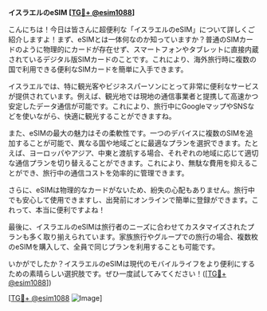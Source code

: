 **イスラエルのeSIM [[TG💪+ @esim1088](https://t.me/s/esim1088)]**

こんにちは！今日は皆さんに超便利な「イスラエルのeSIM」について詳しくご紹介しますよ！まず、eSIMとは一体何なのか知っていますか？普通のSIMカードのように物理的にカードが存在せず、スマートフォンやタブレットに直接内蔵されているデジタル版SIMカードのことです。これにより、海外旅行時に複数の国で利用できる便利なSIMカードを簡単に入手できます。

イスラエルでは、特に観光客やビジネスパーソンにとって非常に便利なサービスが提供されています。例えば、観光地では現地の通信事業者と提携して高速かつ安定したデータ通信が可能です。これにより、旅行中にGoogleマップやSNSなどを使いながら、快適に観光することができますね。

また、eSIMの最大の魅力はその柔軟性です。一つのデバイスに複数のSIMを追加することが可能で、異なる国や地域ごとに最適なプランを選択できます。たとえば、ヨーロッパやアジア、中東と渡航する場合、それぞれの地域に応じて適切な通信プランを切り替えることができます。これにより、無駄な費用を抑えることができ、旅行中の通信コストを効率的に管理できます。

さらに、eSIMは物理的なカードがないため、紛失の心配もありません。旅行中でも安心して使用できますし、出発前にオンラインで簡単に登録ができます。これって、本当に便利ですよね！

最後に、イスラエルのeSIMは旅行者のニーズに合わせてカスタマイズされたプランも多く取り揃えられています。家族旅行やグループでの旅行の場合、複数枚のeSIMを購入して、全員で同じプランを利用することも可能です。

いかがでしたか？イスラエルのeSIMは現代のモバイルライフをより便利にするための素晴らしい選択肢です。ぜひ一度試してみてください！([[TG💪+ @esim1088](https://t.me/s/esim1088)])

[[TG💪+ @esim1088](https://t.me/s/esim1088) ![Image](https://i.postimg.cc/Y0z9fWf4/image.png)]